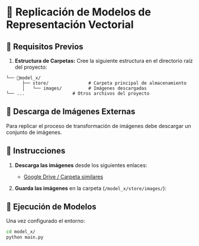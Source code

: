 # 🚀 Replicación de Modelos de Representación Vectorial
## 📌 Requisitos Previos

1. **Estructura de Carpetas:**
   Cree la siguiente estructura en el directorio raíz del proyecto:

```
└── 📁model_x/
      ├── store/               # Carpeta principal de almacenamiento
      │   └── images/          # Imágenes descargadas
└── ...                  # Otros archivos del proyecto
```

## 📁 Descarga de Imágenes Externas

Para replicar el proceso de transformación de imágenes debe descargar un conjunto de imágenes.

## 🚀 Instrucciones
1. **Descarga las imágenes** desde los siguientes enlaces:
   - [Google Drive / Carpeta similares](https://drive.google.com/drive/folders/1xFEyKeUbPTy5jO6--1wwldmsfyKdIEpF?usp=drive_link)  

2. **Guarda las imágenes** en la carpeta (`/model_x/store/images/`):  

## 🧪 Ejecución de Modelos

Una vez configurado el entorno:
```bash
cd model_x/
python main.py
```
